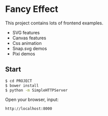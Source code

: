 # Fancy Effect

This project contains lots of frontend examples.

* SVG features
* Canvas features
* Css animation
* Snap.svg demos
* Pixi demos

## Start

``` sh
$ cd PROJECT
$ bower install
$ python -m SimpleHTTPServer
```

Open your browser, input:

``` sh
http://localhost:8000
```

